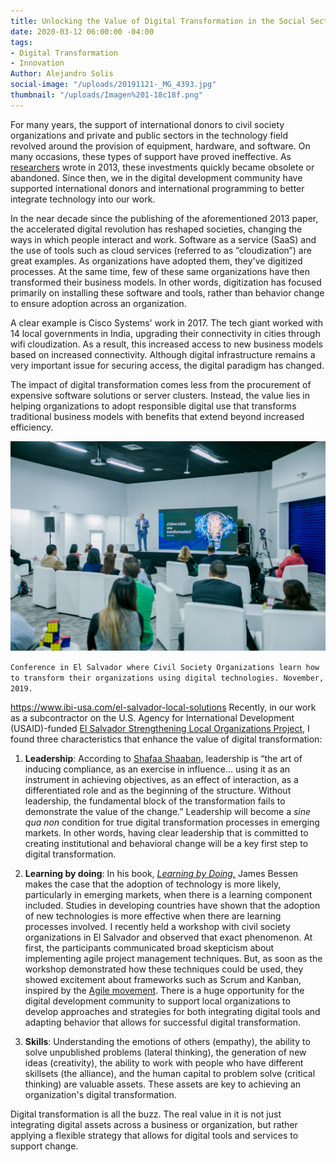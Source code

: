 ```yaml
---
title: Unlocking the Value of Digital Transformation in the Social Sector
date: 2020-03-12 06:00:00 -04:00
tags:
- Digital Transformation
- Innovation
Author: Alejandro Solis
social-image: "/uploads/20191121-_MG_4393.jpg"
thumbnail: "/uploads/Imagen%201-18c18f.png"
---
```


For many years, the support of international donors to civil society organizations and private and public sectors in the technology field revolved around the provision of equipment, hardware, and software. On many occasions, these types of support have proved ineffective. As [researchers](https://www.researchgate.net/publication/261263057_Overcoming_ICT_project_failures_-_A_practical_perspective) wrote in 2013, these investments quickly became obsolete or abandoned. Since then, we in the digital development community have supported international donors and international programming to better integrate technology into our work.

<!--more-->

In the near decade since the publishing of the aforementioned 2013 paper, the accelerated digital revolution has reshaped societies, changing the ways in which people interact and work.  Software as a service (SaaS) and the use of tools such as cloud services (referred to as “cloudization”) are great examples. As organizations have adopted them, they've digitized processes. At the same time, few of these same organizations have then transformed their business models. In other words, digitization has focused primarily on installing these software and tools, rather than behavior change to ensure adoption across an organization.

A clear example is Cisco Systems' work in 2017. The tech giant worked with 14 local governments in India, upgrading their connectivity in cities through wifi cloudization. As a result, this increased access to new business models based on increased connectivity. Although digital infrastructure remains a very important issue for securing access, the digital paradigm has changed.

The impact of digital transformation comes less from the procurement of expensive software solutions or server clusters. Instead, the value lies in helping organizations to adopt responsible digital use that transforms traditional business models with benefits that extend beyond increased efficiency.

![20191121-_MG_4393.jpg](/uploads/20191121-_MG_4393.jpg)

`Conference in El Salvador where Civil Society Organizations learn how to transform their organizations using digital technologies. November, 2019.`

https://www.ibi-usa.com/el-salvador-local-solutions
Recently, in our work as a subcontractor on the U.S. Agency for International Development (USAID)-funded [El Salvador Strengthening Local Organizations Project](https://www.ibi-usa.com/el-salvador-local-solutions), I found three characteristics that enhance the value of digital transformation:

1. **Leadership**: According to [Shafaa Shaaban,](http://bue.academia.edu/safaashaban/CurriculumVitae) leadership is “the art of inducing compliance, as an exercise in influence… using it as an instrument in achieving objectives, as an effect of interaction, as a differentiated role and as the beginning of the structure. Without leadership, the fundamental block of the transformation fails to demonstrate the value of the change.” Leadership will become a *sine qua non* condition for true digital transformation processes in emerging markets. In other words, having clear leadership that is committed to creating institutional and behavioral change will be a key first step to digital transformation.

2. **Learning by doing**: In his book, *[Learning by Doing,](https://www.amazon.com/Learning-Doing-Connection-between-Innovation/dp/0300195664)* James Bessen makes the case that the adoption of technology is more likely, particularly in emerging markets, when there is a learning component included. Studies in developing countries have shown that the adoption of new technologies is more effective when there are learning processes involved. I recently held a workshop with civil society organizations in El Salvador and observed that exact phenomenon. At first, the participants communicated broad skepticism about implementing agile project management techniques. But, as soon as the workshop demonstrated how these techniques could be used, they showed excitement about frameworks such as Scrum and Kanban, inspired by the [Agile movement](https://www.ictworks.org/should-the-principles-of-digital-development-be-agile/#.XmaWy6hKiUk). There is a huge opportunity for the digital development community to support local organizations to develop approaches and strategies for both integrating digital tools and adapting behavior that allows for successful digital transformation.

3. **Skills**: Understanding the emotions of others (empathy), the ability to solve unpublished problems (lateral thinking), the generation of new ideas (creativity), the ability to work with people who have different skillsets (the alliance), and the human capital to problem solve (critical thinking) are valuable assets. These assets are key to achieving an organization's digital transformation.

Digital transformation is all the buzz. The real value in it is not just integrating digital assets across a business or organization, but rather applying a flexible strategy that allows for digital tools and services to support change.